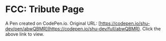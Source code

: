 # FCC: Tribute Page

A Pen created on CodePen.io. Original URL: [https://codepen.io/shu-dev/pen/abwQBMR](https://codepen.io/shu-dev/full/abwQBMR).
Click the above link to view.

